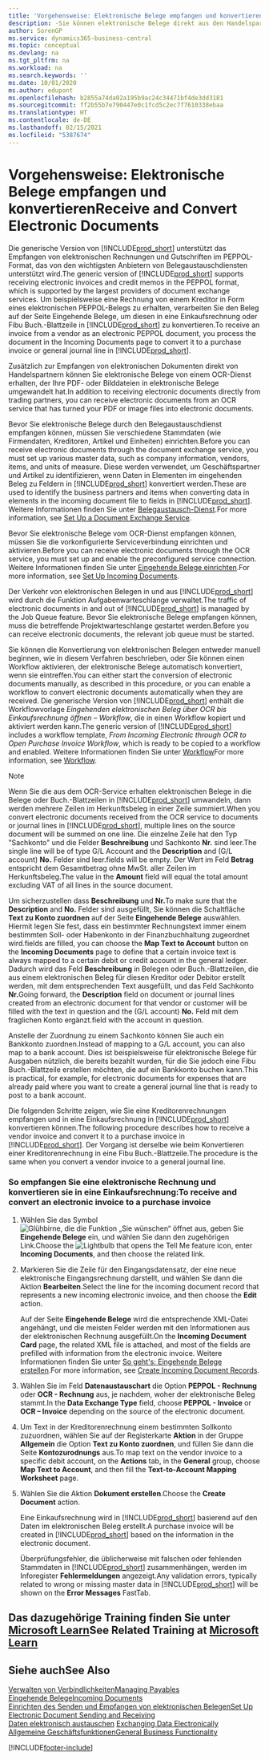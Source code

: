 ```yaml
---
title: 'Vorgehensweise: Elektronische Belege empfangen und konvertieren | Microsoft Docs'
description: -Sie können elektronische Belege direkt aus den Handelspartnern oder einem OCR-Dienst erhalten.
author: SorenGP
ms.service: dynamics365-business-central
ms.topic: conceptual
ms.devlang: na
ms.tgt_pltfrm: na
ms.workload: na
ms.search.keywords: ''
ms.date: 10/01/2020
ms.author: edupont
ms.openlocfilehash: b2855a74da02a195b9ac24c34471bf4de3dd3181
ms.sourcegitcommit: ff2b55b7e790447e0c1fcd5c2ec7f7610338ebaa
ms.translationtype: HT
ms.contentlocale: de-DE
ms.lasthandoff: 02/15/2021
ms.locfileid: "5387674"
---
```

# <a name="receive-and-convert-electronic-documents"></a><span data-ttu-id="2bc33-103">Vorgehensweise: Elektronische Belege empfangen und konvertieren</span><span class="sxs-lookup"><span data-stu-id="2bc33-103">Receive and Convert Electronic Documents</span></span>
<span data-ttu-id="2bc33-104">Die generische Version von [!INCLUDE[prod_short](includes/prod_short.md)] unterstützt das Empfangen von elektronischen Rechnungen und Gutschriften im PEPPOL-Format, das von den wichtigsten Anbietern von Belegaustauschdiensten unterstützt wird.</span><span class="sxs-lookup"><span data-stu-id="2bc33-104">The generic version of [!INCLUDE[prod_short](includes/prod_short.md)] supports receiving electronic invoices and credit memos in the PEPPOL format, which is supported by the largest providers of document exchange services.</span></span> <span data-ttu-id="2bc33-105">Um beispielsweise eine Rechnung von einem Kreditor in Form eines elektronischen PEPPOL-Belegs zu erhalten, verarbeiten Sie den Beleg auf der Seite Eingehende Belege, um diesen in eine Einkaufsrechnung oder Fibu Buch.-Blattzeile in [!INCLUDE[prod_short](includes/prod_short.md)] zu konvertieren.</span><span class="sxs-lookup"><span data-stu-id="2bc33-105">To receive an invoice from a vendor as an electronic PEPPOL document, you process the document in the Incoming Documents page to convert it to a purchase invoice or general journal line in [!INCLUDE[prod_short](includes/prod_short.md)].</span></span>

 <span data-ttu-id="2bc33-106">Zusätzlich zur Empfangen von elektronischen Dokumenten direkt von Handelspartnern können Sie elektronische Belege von einem OCR-Dienst erhalten, der Ihre PDF- oder Bilddateien in elektronische Belege umgewandelt hat.</span><span class="sxs-lookup"><span data-stu-id="2bc33-106">In addition to receiving electronic documents directly from trading partners, you can receive electronic documents from an OCR service that has turned your PDF or image files into electronic documents.</span></span>  

 <span data-ttu-id="2bc33-107">Bevor Sie elektronische Belege durch den Belegaustauschdienst empfangen können, müssen Sie verschiedene Stammdaten (wie Firmendaten, Kreditoren, Artikel und Einheiten) einrichten.</span><span class="sxs-lookup"><span data-stu-id="2bc33-107">Before you can receive electronic documents through the document exchange service, you must set up various master data, such as company information, vendors, items, and units of measure.</span></span> <span data-ttu-id="2bc33-108">Diese werden verwendet, um Geschäftspartner und Artikel zu identifizieren, wenn Daten in Elementen im eingehenden Beleg zu Feldern in [!INCLUDE[prod_short](includes/prod_short.md)] konvertiert werden.</span><span class="sxs-lookup"><span data-stu-id="2bc33-108">These are used to identify the business partners and items when converting data in elements in the incoming document file to fields in [!INCLUDE[prod_short](includes/prod_short.md)].</span></span> <span data-ttu-id="2bc33-109">Weitere Informationen finden Sie unter [Belegaustausch-Dienst](across-how-to-set-up-a-document-exchange-service.md).</span><span class="sxs-lookup"><span data-stu-id="2bc33-109">For more information, see [Set Up a Document Exchange Service](across-how-to-set-up-a-document-exchange-service.md).</span></span>  

 <span data-ttu-id="2bc33-110">Bevor Sie elektronische Belege vom OCR-Dienst empfangen können, müssen Sie die vorkonfigurierte Serviceverbindung einrichten und aktivieren.</span><span class="sxs-lookup"><span data-stu-id="2bc33-110">Before you can receive electronic documents through the OCR service, you must set up and enable the preconfigured service connection.</span></span> <span data-ttu-id="2bc33-111">Weitere Informationen finden Sie unter [Eingehende Belege einrichten](across-how-setup-income-documents.md).</span><span class="sxs-lookup"><span data-stu-id="2bc33-111">For more information, see [Set Up Incoming Documents](across-how-setup-income-documents.md).</span></span>  

 <span data-ttu-id="2bc33-112">Der Verkehr von elektronischen Belegen in und aus [!INCLUDE[prod_short](includes/prod_short.md)] wird durch die Funktion Aufgabenwarteschlange verwaltet.</span><span class="sxs-lookup"><span data-stu-id="2bc33-112">The traffic of electronic documents in and out of [!INCLUDE[prod_short](includes/prod_short.md)] is managed by the Job Queue feature.</span></span> <span data-ttu-id="2bc33-113">Bevor Sie elektronische Belege empfangen können, muss die betreffende Projektwarteschlange gestartet werden.</span><span class="sxs-lookup"><span data-stu-id="2bc33-113">Before you can receive electronic documents, the relevant job queue must be started.</span></span>  

 <span data-ttu-id="2bc33-114">Sie können die Konvertierung von elektronischen Belegen entweder manuell beginnen, wie in diesem Verfahren beschrieben, oder Sie können einen Workflow aktivieren, der elektronische Belege automatisch konvertiert, wenn sie eintreffen.</span><span class="sxs-lookup"><span data-stu-id="2bc33-114">You can either start the conversion of electronic documents manually, as described in this procedure, or you can enable a workflow to convert electronic documents automatically when they are received.</span></span> <span data-ttu-id="2bc33-115">Die generische Version von [!INCLUDE[prod_short](includes/prod_short.md)] enthält die Workflowvorlage *Eingehenden elektronischen Beleg über OCR bis Einkaufsrechnung öffnen – Workflow*, die in einen Workflow kopiert und aktiviert werden kann.</span><span class="sxs-lookup"><span data-stu-id="2bc33-115">The generic version of [!INCLUDE[prod_short](includes/prod_short.md)] includes a workflow template, *From Incoming Electronic through OCR to Open Purchase Invoice Workflow*, which is ready to be copied to a workflow and enabled.</span></span> <span data-ttu-id="2bc33-116">Weitere Informationen finden Sie unter [Workflow](across-workflow.md)</span><span class="sxs-lookup"><span data-stu-id="2bc33-116">For more information, see [Workflow](across-workflow.md).</span></span>  

> [!NOTE]  
>  <span data-ttu-id="2bc33-117">Wenn Sie die aus dem OCR-Service erhalten elektronischen Belege in die Belege oder Buch.-Blattzeilen in [!INCLUDE[prod_short](includes/prod_short.md)] umwandeln, dann werden mehrere Zeilen im Herkunftsbeleg in einer Zeile summiert.</span><span class="sxs-lookup"><span data-stu-id="2bc33-117">When you convert electronic documents received from the OCR service to documents or journal lines in [!INCLUDE[prod_short](includes/prod_short.md)], multiple lines on the source document will be summed on one line.</span></span> <span data-ttu-id="2bc33-118">Die einzelne Zeile hat den Typ "Sachkonto" und die Felder **Beschreibung** und Sachkonto **Nr.** sind leer.</span><span class="sxs-lookup"><span data-stu-id="2bc33-118">The single line will be of type G/L Account and the **Description** and (G/L account) **No.**</span></span> <span data-ttu-id="2bc33-119">Felder sind leer.</span><span class="sxs-lookup"><span data-stu-id="2bc33-119">fields will be empty.</span></span> <span data-ttu-id="2bc33-120">Der Wert im Feld **Betrag** entspricht dem Gesamtbetrag ohne MwSt. aller Zeilen im Herkunftsbeleg.</span><span class="sxs-lookup"><span data-stu-id="2bc33-120">The value in the **Amount** field will equal the total amount excluding VAT of all lines in the source document.</span></span>  
>   
>  <span data-ttu-id="2bc33-121">Um sicherzustellen dass **Beschreibung** und **Nr.**</span><span class="sxs-lookup"><span data-stu-id="2bc33-121">To make sure that the **Description** and **No.**</span></span> <span data-ttu-id="2bc33-122">Felder sind ausgefüllt, Sie können die Schaltfläche **Text zu Konto zuordnen** auf der Seite **Eingehende Belege** auswählen. Hiermit legen Sie fest, dass ein bestimmter Rechnungstext immer einem bestimmten Soll- oder Habenkonto in der Finanzbuchhaltung zugeordnet wird.</span><span class="sxs-lookup"><span data-stu-id="2bc33-122">fields are filled, you can choose the **Map Text to Account** button on the **Incoming Documents** page to define that a certain invoice text is always mapped to a certain debit or credit account in the general ledger.</span></span> <span data-ttu-id="2bc33-123">Dadurch wird das Feld **Beschreibung** in Belegen oder Buch.-Blattzeilen, die aus einem elektronischen Beleg für diesen Kreditor oder Debitor erstellt werden, mit dem entsprechenden Text ausgefüllt, und das Feld Sachkonto **Nr.**</span><span class="sxs-lookup"><span data-stu-id="2bc33-123">Going forward, the **Description** field on document or journal lines created from an electronic document for that vendor or customer will be filled with the text in question and the (G/L account) **No.**</span></span> <span data-ttu-id="2bc33-124">Feld mit dem fraglichen Konto ergänzt.</span><span class="sxs-lookup"><span data-stu-id="2bc33-124">field with the account in question.</span></span>  
>   
>  <span data-ttu-id="2bc33-125">Anstelle der Zuordnung zu einem Sachkonto können Sie auch ein Bankkonto zuordnen.</span><span class="sxs-lookup"><span data-stu-id="2bc33-125">Instead of mapping to a G/L account, you can also map to a bank account.</span></span> <span data-ttu-id="2bc33-126">Dies ist beispielsweise für elektronische Belege für Ausgaben nützlich, die bereits bezahlt wurden, für die Sie jedoch eine Fibu Buch.-Blattzeile erstellen möchten, die auf ein Bankkonto buchen kann.</span><span class="sxs-lookup"><span data-stu-id="2bc33-126">This is practical, for example, for electronic documents for expenses that are already paid where you want to create a general journal line that is ready to post to a bank account.</span></span>  

 <span data-ttu-id="2bc33-127">Die folgenden Schritte zeigen, wie Sie eine Kreditorenrechnungen empfangen und in eine Einkaufsrechnung in [!INCLUDE[prod_short](includes/prod_short.md)] konvertieren können.</span><span class="sxs-lookup"><span data-stu-id="2bc33-127">The following procedure describes how to receive a vendor invoice and convert it to a purchase invoice in [!INCLUDE[prod_short](includes/prod_short.md)].</span></span> <span data-ttu-id="2bc33-128">Der Vorgang ist derselbe wie beim Konvertieren einer Kreditorenrechnung in eine Fibu Buch.-Blattzeile.</span><span class="sxs-lookup"><span data-stu-id="2bc33-128">The procedure is the same when you convert a vendor invoice to a general journal line.</span></span>  

### <a name="to-receive-and-convert-an-electronic-invoice-to-a-purchase-invoice"></a><span data-ttu-id="2bc33-129">So empfangen Sie eine elektronische Rechnung und konvertieren sie in eine Einkaufsrechnung:</span><span class="sxs-lookup"><span data-stu-id="2bc33-129">To receive and convert an electronic invoice to a purchase invoice</span></span>  

1.  <span data-ttu-id="2bc33-130">Wählen Sie das Symbol ![Glühbirne, die die Funktion „Sie wünschen“ öffnet](media/ui-search/search_small.png "Was möchten Sie tun?") aus, geben Sie **Eingehende Belege** ein, und wählen Sie dann den zugehörigen Link.</span><span class="sxs-lookup"><span data-stu-id="2bc33-130">Choose the ![Lightbulb that opens the Tell Me feature](media/ui-search/search_small.png "Tell me what you want to do") icon, enter **Incoming Documents**, and then choose the related link.</span></span>  

2.  <span data-ttu-id="2bc33-131">Markieren Sie die Zeile für den Eingangsdatensatz, der eine neue elektronische Eingangsrechnung darstellt, und wählen Sie dann die Aktion **Bearbeiten**.</span><span class="sxs-lookup"><span data-stu-id="2bc33-131">Select the line for the incoming document record that represents a new incoming electronic invoice, and then choose the **Edit** action.</span></span>  

     <span data-ttu-id="2bc33-132">Auf der Seite **Eingehende Belege** wird die entsprechende XML-Datei angehängt, und die meisten Felder werden mit den Informationen aus der elektronischen Rechnung ausgefüllt.</span><span class="sxs-lookup"><span data-stu-id="2bc33-132">On the **Incoming Document Card** page, the related XML file is attached, and most of the fields are prefilled with information from the electronic invoice.</span></span> <span data-ttu-id="2bc33-133">Weitere Informationen finden Sie unter [So geht's: Eingehende Belege erstellen](across-how-create-income-document-records.md).</span><span class="sxs-lookup"><span data-stu-id="2bc33-133">For more information, see [Create Incoming Document Records](across-how-create-income-document-records.md).</span></span>  

3.  <span data-ttu-id="2bc33-134">Wählen Sie im Feld **Datenaustauschart** die Option **PEPPOL - Rechnung** oder **OCR - Rechnung** aus, je nachdem, woher der elektronische Beleg stammt.</span><span class="sxs-lookup"><span data-stu-id="2bc33-134">In the **Data Exchange Type** field, choose **PEPPOL - Invoice** or **OCR – Invoice** depending on the source of the electronic document.</span></span>  

4.  <span data-ttu-id="2bc33-135">Um Text in der Kreditorenrechnung einem bestimmten Sollkonto zuzuordnen, wählen Sie auf der Registerkarte **Aktion** in der Gruppe **Allgemein** die Option **Text zu Konto zuordnen**, und füllen Sie dann die Seite **Kontozurodnungs** aus.</span><span class="sxs-lookup"><span data-stu-id="2bc33-135">To map text on the vendor invoice to a specific debit account, on the **Actions** tab, in the **General** group, choose **Map Text to Account**, and then fill the **Text-to-Account Mapping Worksheet** page.</span></span>  

5.  <span data-ttu-id="2bc33-136">Wählen Sie die Aktion **Dokument erstellen**.</span><span class="sxs-lookup"><span data-stu-id="2bc33-136">Choose the **Create Document** action.</span></span>  

     <span data-ttu-id="2bc33-137">Eine Einkaufsrechnung wird in [!INCLUDE[prod_short](includes/prod_short.md)] basierend auf den Daten im elektronischen Beleg erstellt.</span><span class="sxs-lookup"><span data-stu-id="2bc33-137">A purchase invoice will be created in [!INCLUDE[prod_short](includes/prod_short.md)] based on the information in the electronic document.</span></span>  

     <span data-ttu-id="2bc33-138">Überprüfungsfehler, die üblicherweise mit falschen oder fehlenden Stammdaten in [!INCLUDE[prod_short](includes/prod_short.md)] zusammenhängen, werden im Inforegister **Fehlermeldungen** angezeigt.</span><span class="sxs-lookup"><span data-stu-id="2bc33-138">Any validation errors, typically related to wrong or missing master data in [!INCLUDE[prod_short](includes/prod_short.md)] will be shown on the **Error Messages** FastTab.</span></span>  

## <a name="see-related-training-at-microsoft-learn"></a><span data-ttu-id="2bc33-139">Das dazugehörige Training finden Sie unter [Microsoft Learn](/learn/modules/electronic-documents-dynamics-365-business-central/index)</span><span class="sxs-lookup"><span data-stu-id="2bc33-139">See Related Training at [Microsoft Learn](/learn/modules/electronic-documents-dynamics-365-business-central/index)</span></span>

## <a name="see-also"></a><span data-ttu-id="2bc33-140">Siehe auch</span><span class="sxs-lookup"><span data-stu-id="2bc33-140">See Also</span></span>  
[<span data-ttu-id="2bc33-141">Verwalten von Verbindlichkeiten</span><span class="sxs-lookup"><span data-stu-id="2bc33-141">Managing Payables</span></span>](payables-manage-payables.md)  
[<span data-ttu-id="2bc33-142">Eingehende Belege</span><span class="sxs-lookup"><span data-stu-id="2bc33-142">Incoming Documents</span></span>](across-income-documents.md)  
[<span data-ttu-id="2bc33-143">Einrichten des Senden und Empfangen von elektronischen Belegen</span><span class="sxs-lookup"><span data-stu-id="2bc33-143">Set Up Electronic Document Sending and Receiving</span></span>](across-how-to-set-up-electronic-document-sending-and-receiving.md)  
<span data-ttu-id="2bc33-144">[Daten elektronisch austauschen](across-data-exchange.md) </span><span class="sxs-lookup"><span data-stu-id="2bc33-144">[Exchanging Data Electronically](across-data-exchange.md) </span></span>  
[<span data-ttu-id="2bc33-145">Allgemeine Geschäftsfunktionen</span><span class="sxs-lookup"><span data-stu-id="2bc33-145">General Business Functionality</span></span>](ui-across-business-areas.md)  


[!INCLUDE[footer-include](includes/footer-banner.md)]